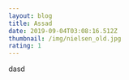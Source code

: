 ```yaml
---
layout: blog
title: Assad
date: 2019-09-04T03:08:16.512Z
thumbnail: /img/nielsen_old.jpg
rating: 1
---
```

dasd
